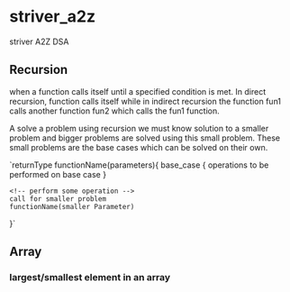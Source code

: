 # striver_a2z
striver A2Z DSA 

## Recursion 
when a function calls itself until a specified condition is met.
In direct recursion, function calls itself while in indirect recursion the function fun1 calls another function fun2 which calls the fun1 function.

A solve a problem using recursion we must know solution to a smaller problem and bigger problems are solved using this small problem. 
These small problems are the base cases which can be solved on their own.   

`returnType functionName(parameters){
    base_case {
        operations to be performed on base case
    }

    <!-- perform some operation -->
    call for smaller problem 
    functionName(smaller Parameter)

}`


## Array 

### largest/smallest element in an array 

####

